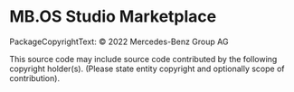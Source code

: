 # MB.OS Studio Marketplace

PackageCopyrightText: © 2022 Mercedes-Benz Group AG

This source code may include source code contributed by the following copyright holder(s).
(Please state entity copyright and optionally scope of contribution).
